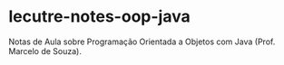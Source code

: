 # lecutre-notes-oop-java
Notas de Aula sobre Programação Orientada a Objetos com Java (Prof. Marcelo de Souza).
